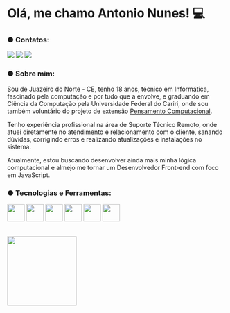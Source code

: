 # Olá, me chamo Antonio Nunes! 💻

### ● Contatos:
<div>
<a href="https://www.linkedin.com/in/antonionunesdev" target="_blank"><img loading="lazy" src="https://img.shields.io/badge/-LinkedIn-%230077B5?style=for-the-badge&logo=linkedin&logoColor=white" target="_blank"></a>   
<a href = "mailto:antonionunes.tec@gmail.com"><img loading="lazy" src="https://img.shields.io/badge/Gmail-D14836?style=for-the-badge&logo=gmail&logoColor=white" target="_blank"></a>
<a href="https://instagram.com/antonio.nunesz" target="_blank"><img loading="lazy" src="https://img.shields.io/badge/-Instagram-%23E4405F?style=for-the-badge&logo=instagram&logoColor=white" target="_blank"></a>
</div>

### ● Sobre mim:

Sou de Juazeiro do Norte - CE, tenho 18 anos, técnico em Informática, fascinado pela computação e por tudo que a envolve, e graduando em Ciência da Computação pela Universidade Federal do Cariri, onde sou também voluntário do projeto de extensão [Pensamento Computacional](https://www.instagram.com/pcomputacionalufca/?utm_source=ig_web_button_share_sheet&igshid=OGQ5ZDc2ODk2ZA==). 
<p>Tenho experiência profissional na área de Suporte Técnico Remoto, onde atuei diretamente no atendimento e relacionamento com o cliente, sanando dúvidas, corrigindo erros e realizando atualizações e instalações no sistema.</p>
<p></p>Atualmente, estou buscando desenvolver ainda mais minha lógica computacional e almejo me tornar um Desenvolvedor Front-end com foco em JavaScript.</p>

### ● Tecnologias e Ferramentas:
<img src="https://cdn.jsdelivr.net/gh/devicons/devicon/icons/c/c-line.svg" width="40" height="40"/> <img src="https://cdn.jsdelivr.net/gh/devicons/devicon/icons/java/java-original-wordmark.svg" width="40" height="40"/>
 <img src="https://cdn.jsdelivr.net/gh/devicons/devicon/icons/html5/html5-plain-wordmark.svg" width="40" height="40"/> <img src="https://cdn.jsdelivr.net/gh/devicons/devicon/icons/css3/css3-plain-wordmark.svg" width="40" height="40"/> <img src="https://cdn.jsdelivr.net/gh/devicons/devicon/icons/javascript/javascript-original.svg" width="40" height="40"/> <img src="https://cdn.jsdelivr.net/gh/devicons/devicon/icons/typescript/typescript-original.svg" width="40" height="40"/>

</br>
<div>
<img loading="lazy" height="160em" src="https://github-readme-stats.vercel.app/api/top-langs/?username=antonionunesdev&layout=compact&langs_count=7&theme=dracula"/>
<img loading="lazy" height="160em" src="https://github-readme-stats.vercel.app/api?username=antonionunesdev&show_icons=true&theme=dark#gh-dark-mode-only)/>
</div>
